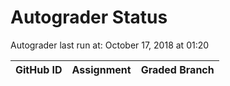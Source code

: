 # Autograder Status
Autograder last run at: October 17, 2018 at 01:20

| GitHub ID | Assignment | Graded Branch |
|-----------|------------|---------------|
